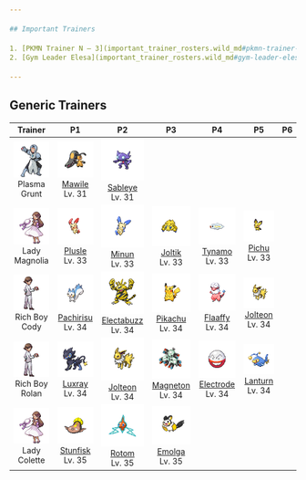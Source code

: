 ```yaml
---

## Important Trainers

1. [PKMN Trainer N – 3](important_trainer_rosters.wild_md#pkmn-trainer-n-3)
2. [Gym Leader Elesa](important_trainer_rosters.wild_md#gym-leader-elesa)

---
```


## Generic Trainers</h3>

| Trainer | P1 | P2 | P3 | P4 | P5 | P6 |
|:-------:|:--:|:--:|:--:|:--:|:--:|:--:|
| ![Plasma Grunt](../../assets/trainers/plasma_grunt.png)<br>Plasma Grunt | ![Mawile](../../assets/sprites/mawile/front.png)<br>[Mawile](../../pokemon/mawile.wild_md/)<br>Lv. 31 | ![Sableye](../../assets/sprites/sableye/front.png)<br>[Sableye](../../pokemon/sableye.wild_md/)<br>Lv. 31 |
| ![Lady Magnolia](../../assets/trainers/lady.png)<br>Lady Magnolia | ![Plusle](../../assets/sprites/plusle/front.png)<br>[Plusle](../../pokemon/plusle.wild_md/)<br>Lv. 33 | ![Minun](../../assets/sprites/minun/front.png)<br>[Minun](../../pokemon/minun.wild_md/)<br>Lv. 33 | ![Joltik](../../assets/sprites/joltik/front.png)<br>[Joltik](../../pokemon/joltik.wild_md/)<br>Lv. 33 | ![Tynamo](../../assets/sprites/tynamo/front.png)<br>[Tynamo](../../pokemon/tynamo.wild_md/)<br>Lv. 33 | ![Pichu](../../assets/sprites/pichu/front.png)<br>[Pichu](../../pokemon/pichu.wild_md/)<br>Lv. 33 |
| ![Rich Boy Cody](../../assets/trainers/rich_boy.png)<br>Rich Boy Cody | ![Pachirisu](../../assets/sprites/pachirisu/front.png)<br>[Pachirisu](../../pokemon/pachirisu.wild_md/)<br>Lv. 34 | ![Electabuzz](../../assets/sprites/electabuzz/front.png)<br>[Electabuzz](../../pokemon/electabuzz.wild_md/)<br>Lv. 34 | ![Pikachu](../../assets/sprites/pikachu/front.png)<br>[Pikachu](../../pokemon/pikachu.wild_md/)<br>Lv. 34 | ![Flaaffy](../../assets/sprites/flaaffy/front.png)<br>[Flaaffy](../../pokemon/flaaffy.wild_md/)<br>Lv. 34 | ![Jolteon](../../assets/sprites/jolteon/front.png)<br>[Jolteon](../../pokemon/jolteon.wild_md/)<br>Lv. 34 |
| ![Rich Boy Rolan](../../assets/trainers/rich_boy.png)<br>Rich Boy Rolan | ![Luxray](../../assets/sprites/luxray/front.png)<br>[Luxray](../../pokemon/luxray.wild_md/)<br>Lv. 34 | ![Jolteon](../../assets/sprites/jolteon/front.png)<br>[Jolteon](../../pokemon/jolteon.wild_md/)<br>Lv. 34 | ![Magneton](../../assets/sprites/magneton/front.png)<br>[Magneton](../../pokemon/magneton.wild_md/)<br>Lv. 34 | ![Electrode](../../assets/sprites/electrode/front.png)<br>[Electrode](../../pokemon/electrode.wild_md/)<br>Lv. 34 | ![Lanturn](../../assets/sprites/lanturn/front.png)<br>[Lanturn](../../pokemon/lanturn.wild_md/)<br>Lv. 34 |
| ![Lady Colette](../../assets/trainers/lady.png)<br>Lady Colette | ![Stunfisk](../../assets/sprites/stunfisk/front.png)<br>[Stunfisk](../../pokemon/stunfisk.wild_md/)<br>Lv. 35 | ![Rotom](../../assets/sprites/rotom/front.png)<br>[Rotom](../../pokemon/rotom.wild_md/)<br>Lv. 35 | ![Emolga](../../assets/sprites/emolga/front.png)<br>[Emolga](../../pokemon/emolga.wild_md/)<br>Lv. 35 |

